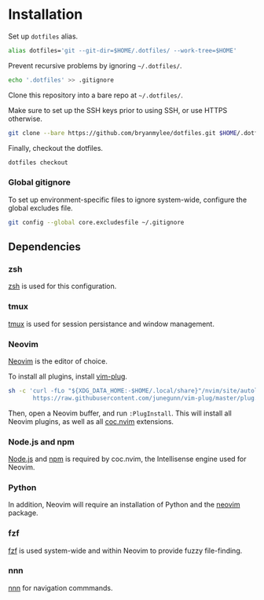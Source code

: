 # Installation

Set up `dotfiles` alias.

```bash
alias dotfiles='git --git-dir=$HOME/.dotfiles/ --work-tree=$HOME'
```

Prevent recursive problems by ignoring `~/.dotfiles/`.

```bash
echo '.dotfiles' >> .gitignore
```

Clone this repository into a bare repo at `~/.dotfiles/`.

Make sure to set up the SSH keys prior to using SSH, or use HTTPS otherwise.

```bash
git clone --bare https://github.com/bryanmylee/dotfiles.git $HOME/.dotfiles
```

Finally, checkout the dotfiles.

```bash
dotfiles checkout
```

### Global gitignore

To set up environment-specific files to ignore system-wide, configure the global excludes file.

```bash
git config --global core.excludesfile ~/.gitignore
```

## Dependencies

### zsh

[zsh](http://zsh.sourceforge.net) is used for this configuration.

### tmux

[tmux](https://github.com/tmux/tmux/wiki) is used for session persistance and window management.

### Neovim

[Neovim](https://neovim.io) is the editor of choice.

To install all plugins, install [vim-plug](https://github.com/junegunn/vim-plug).

```bash
sh -c 'curl -fLo "${XDG_DATA_HOME:-$HOME/.local/share}"/nvim/site/autoload/plug.vim --create-dirs \
       https://raw.githubusercontent.com/junegunn/vim-plug/master/plug.vim'
```

Then, open a Neovim buffer, and run `:PlugInstall`. This will install all Neovim plugins, as well as all [coc.nvim](https://github.com/neoclide/coc.nvim) extensions.

### Node.js and npm

[Node.js](https://nodejs.org/en/) and [npm](https://www.npmjs.com) is required by coc.nvim, the Intellisense engine used for Neovim.

### Python

In addition, Neovim will require an installation of Python and the [neovim](https://pypi.org/project/neovim/) package.

### fzf

[fzf](https://github.com/junegunn/fzf) is used system-wide and within Neovim to provide fuzzy file-finding.

### nnn

[nnn](https://github.com/jarun/nnn) for navigation commmands.

